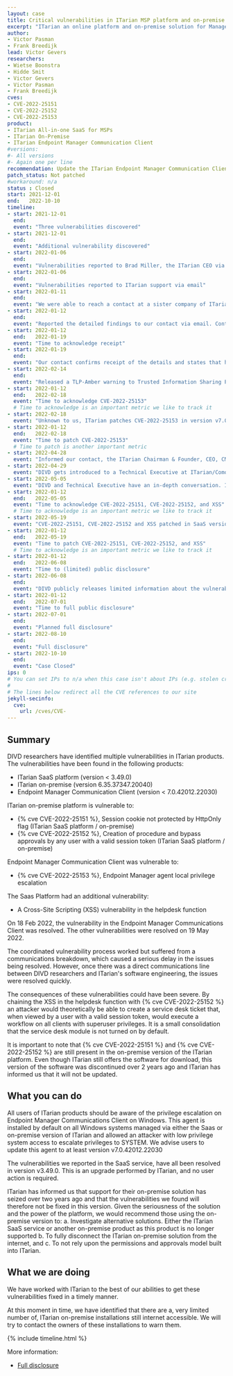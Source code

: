 ```yaml
---
layout: case
title: Critical vulnerabilities in ITarian MSP platform and on-premise solution
excerpt: "ITarian an online platform and on-premise solution for Managed Services Providers, contains 3 critical vulnerabilities. Vulnerabilities have been patched in the SaaS version only!"
author: 
- Victor Pasman
- Frank Breedijk
lead: Victor Gevers
researchers:
- Wietse Boonstra
- Hidde Smit
- Victor Gevers
- Victor Pasman
- Frank Breedijk
cves:
- CVE-2022-25151
- CVE-2022-25152
- CVE-2022-25153
product: 
- ITarian All-in-one SaaS for MSPs
- ITarian On-Premise
- ITarian Endpoint Manager Communication Client
#versions: 
#- All versions
#- Again one per line
recommendation: Update the ITarian Endpoint Manager Communication Client wherever possible. Stop using the On-Premise version.
patch_status: Not patched
#workaround: n/a
status : Closed
start: 2021-12-01
end:   2022-10-10
timeline:
- start: 2021-12-01
  end:
  event: "Three vulnerabilities discovered"
- start: 2021-12-01
  end:
  event: "Additional vulnerability discovered"
- start: 2022-01-06
  end:
  event: "Vulnerabilities reported to Brad Miller, the ITarian CEO via email. But, the email bounced"
- start: 2022-01-06
  end:
  event: "Vulnerabilities reported to ITarian support via email"
- start: 2022-01-11
  end:
  event: "We were able to reach a contact at a sister company of ITarian via LinkedIn"
- start: 2022-01-12
  end:
  event: "Reported the detailed findings to our contact via email. Contact reports that the details of the vulnerabilities have been forwarded to the ITarian CEO and that information was received."
- start: 2022-01-12
  end:   2022-01-19  
  event: "Time to acknowledge receipt"
- start: 2022-01-19
  end:
  event: "Our contact confirms receipt of the details and states that he 'will verify this with my engineering team and let you know'"
- start: 2022-02-14
  end:
  event: "Released a TLP-Amber warning to Trusted Information Sharing Partners"
- start: 2022-01-12
  end:   2022-02-18
  event: "Time to acknowledge CVE-2022-25153"
  # Time to acknowledge is an important metric we like to track it
- start: 2022-02-18
  event: "Unknown to us, ITarian patches CVE-2022-25153 in version v7.0.42012.22030 of the End Point Manager Communications Client"
- start: 2022-01-12
  end:   2022-02-18
  event: "Time to patch CVE-2022-25153"
  # Time to patch is another important metric
- start: 2022-04-28
  event: "Informed our contact, the ITarian Chairman & Founder, CEO, CMO, and CISO via LinkedIn as well as support and Sales via email of pending publication on 1 Jun 2022"
- start: 2022-04-29
  event: "DIVD gets introduced to a Technical Executive at ITarian/Comodo, remediation process starts"
- start: 2022-05-05
  event: "DIVD and Technical Executive have an in-depth conversation. ITarian acknowledges CVE-2022-25151, CVE-2022-25152 as well as the XSS in the helpdesk function"
- start: 2022-01-12
  end:   2022-05-05
  event: "Time to acknowledge CVE-2022-25151, CVE-2022-25152, and XSS"
  # Time to acknowledge is an important metric we like to track it
- start: 2022-05-19
  event: "CVE-2022-25151, CVE-2022-25152 and XSS patched in SaaS version"
- start: 2022-01-12
  end:   2022-05-19
  event: "Time to patch CVE-2022-25151, CVE-2022-25152, and XSS"
  # Time to acknowledge is an important metric we like to track it
- start: 2022-01-12
  end:   2022-06-08
  event: "Time to (limited) public disclosure"
- start: 2022-06-08
  end:   
  event: "DIVD publicly releases limited information about the vulnerabilities"
- start: 2022-01-12
  end:   2022-07-01
  event: "Time to full public disclosure"
- start: 2022-07-01
  end:   
  event: "Planned full disclosure"
- start: 2022-08-10
  end:   
  event: "Full disclosure"
- start: 2022-10-10
  end:   
  event: "Case Closed"
ips: 0 
# You can set IPs to n/a when this case isn't about IPs (e.g. stolen credentials)
#
# The lines below redirect all the CVE references to our site
jekyll-secinfo:
  cve:
    url: /cves/CVE-
---
```

## Summary

DIVD researchers have identified multiple vulnerabilities in ITarian products. The vulnerabilities have been found in the following products:
* ITarian SaaS platform (version < 3.49.0)
* ITarian on-premise (version 6.35.37347.20040)
* Endpoint Manager Communication Client (version < 7.0.42012.22030)

ITarian on-premise platform is vulnerable to:
* {% cve CVE-2022-25151 %}, Session cookie not protected by HttpOnly flag (ITarian SaaS platform / on-premise)
* {% cve CVE-2022-25152 %}, Creation of procedure and bypass approvals by any user with a valid session token (ITarian SaaS platform / on-premise)

Endpoint Manager Communication Client was vulnerable to:
* {% cve CVE-2022-25153 %}, Endpoint Manager agent local privilege escalation

The Saas Platform had an additional vulnerability:
* A Cross-Site Scripting (XSS) vulnerability in the helpdesk function

On 18 Feb 2022, the vulnerability in the Endpoint Manager Communications Client was resolved. The other vulnerabilities were resolved on 19 May 2022.

The coordinated vulnerability process worked but suffered from a communications breakdown, which caused a serious delay in the issues being resolved. However, once there was a direct communications line between DIVD researchers and ITarian's software engineering, the issues were resolved quickly.


The consequences of these vulnerabilities could have been severe. By chaining the XSS in the helpdesk function with {% cve CVE-2022-25152 %} an attacker would theoretically be able to create a service desk ticket that, when viewed by a user with a valid session token, would execute a workflow on all clients with superuser privileges. It is a small consolidation that the service desk module is not turned on by default.

It is important to note that {% cve CVE-2022-25151 %} and {% cve CVE-2022-25152 %} are still present in the on-premise version of the ITarian platform. Even though ITarian still offers the software for download, this version of the software was discontinued over 2 years ago and ITarian has informed us that it will not be updated.

## What you can do

All users of ITarian products should be aware of the privilege escalation on Endpoint Manager Communications Client on Windows. This agent is installed by default on all Windows systems managed via either the Saas or on-premise version of ITarian and allowed an attacker with low privilege system access to escalate privileges to SYSTEM. We advise users to update this agent to at least version v7.0.42012.22030

The vulnerabilities we reported in the SaaS service, have all been resolved in version v3.49.0. This is an upgrade performed by ITarian, and no user action is required.

ITarian has informed us that support for their on-premise solution has seized over two years ago and that the vulnerabilities we found will therefore not be fixed in this version. Given the seriousness of the solution and the power of the platform, we would recommend those using the on-premise version to:
a. Investigate alternative solutions. Either the ITarian SaaS service or another on-premise product as this product is no longer supported
b. To fully disconnect the ITarian on-premise solution from the internet, and
c. To not rely upon the permissions and approvals model built into ITarian. 

## What we are doing

We have worked with ITarian to the best of our abilities to get these vulnerabilities fixed in a timely manner.

At this moment in time, we have identified that there are a, very limited number of, ITarian on-premise installations still internet accessible. We will try to contact the owners of these installations to warn them.

{% include timeline.html %}

More information:
* [Full disclosure](https://csirt.divd.nl/2022/08/10/Itarian-Full-Disclosure/)
